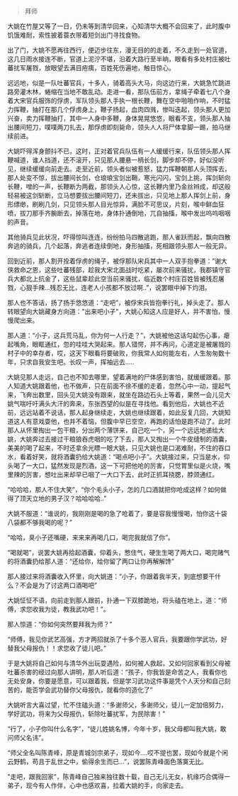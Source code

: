 > 拜师

大姚在竹屋又等了一日，仍未等到清华回来，心知清华大概不会回来了，此时腹中饥饿难耐，索性披着蓑衣带着短剑出门寻找食物。

出了门，大姚不愿再往西行，便迈步往东，漫无目的的走着，不久走到一处官道，这几日雨水接连不断，官道上泥泞不堪，沿着大路行至半晌，眼看有多处村庄被吐蕃扰军屠戮，放眼望去满目疮痍，百姓死伤遍地，触目惊心。

远远地，似是一队吐蕃官兵，十多人，骑着高头大马，向这边行来，大姚急忙跳进路旁灌木林，蜷缩在当地不敢乱动。走进一看，那队伍前方，拿绳子牵着七八个身着大宋官兵服饰的俘虏，军队领头那人手执一根长鞭，舞在空中啪啪作响，不时猛力挥鞭，抽打在那几个俘虏身上，鞭子扬起，血肉四溅，惨叫迭起，领头那人更加兴奋，卖力挥鞭抽打，其中一人身中多鞭，身体晃晃悠悠，眼看不支，领头那人抽出腰间短刀，噗噗两刀扎去，那俘虏即刻毙命，领头人人将尸体拿脚一踢，拍马继续前进。

大姚吓得浑身颤抖不已，这时，正对着官兵队伍有一人缓缓行来，队伍领头那人挥鞭喊道，谁人挡道，还不滚开，只见那人腰悬一柄长剑，脚步却不停，好似没听见，继续缓缓向前走去。走至近前，领头者似被惹怒，猛力挥鞭朝那人头顶挥去，那人处变不惊，拔出腰间长剑，仓琅琅宝剑出鞘，寒光闪闪，宝剑上挑，挥剑斩向长鞭，噌的一声，长鞭断为两截，那领头人心惊，这长鞭内里乃金丝辫成，却这般轻易被这剑斩断，立马想要拔出腰间短刀，还未拔出，只见地上那人挥剑上前，身形缥缈，刷刷几剑，只见领头那人目光惊异，满脸不可思议，片刻，喉中鲜血狂喷，拔刀那手齐腕断去，掉落在地，身体扑通倒地，兀自抽搐，喉中发出呜呜咽咽的声音。

其他骑兵见此状况，吓得惊叫连连，纷纷拍马四散逃跑，那人雀跃而起，飘向四散奔逃的骑兵，几个起落，奔逃者连续倒地，身形抽搐，死相跟领头那人一般无异。

回到近前，那人割开拴着俘虏的绳子，被俘那队宋兵其中一人双手抱拳道：”谢大侠救命之恩，这些吐蕃残部，趁我大宋北面战时吃紧，屡次前来骚扰，我郡镇守官兵大都北上抗金了，这些鼠辈趁此空当前来骚扰，临近数个村庄百姓皆被残忍屠戮，心狠手辣…残忍无比，连老人小孩都不放过啊..”，说罢眼中掉下灼泪。

那人也不答话，扬了扬手悠悠道：“走吧”，被俘宋兵皆抱拳行礼，掉头走了。那人转眼望向大姚藏身方向道："出来吧小子"，大姚心知这人应是好人，并不害怕，慢慢爬出来。

那人道：“小子，这兵荒马乱，你为何一人行走？”，大姚被他这话勾起伤心事，瘪起嘴角，眼眶通红，忽的哇哇大哭起来。那人错愕，并不再问，心道定是被屠戮的村子中的幸存者，哎，这天下眼看将要破败，你我常人如何能左右，人生匆匆数十年，只求自我安生吧。长叹一声，挥袖远去…..

大姚见那人走远，自己也不知去哪里，望着满地的尸体感到害怕，就缓缓跟着。那人知道大姚跟着他，也不做声，只在前面不徐不缓的走着，忽然心中一动，提起气来，飞奔出数里，回头见大姚没有跟来，就坐在路边石头上等着，果然一会儿见大姚气喘吁吁满头大汗的奔来，东张西望的似是在寻找他。看到他后，大姚也不近前，远远站着不说话，那人起身继续走，大姚也继续跟着，如此反复几回，大姚知道这人有意戏耍他，也并不着恼，但腹中早已空空，再跑的话怕是跑不动了。此时那人从怀里掏出一包干粮，分出两个薄饼来，自己吃一个，另一个远远地递给大姚，大姚奔过去接过干粮狼吞虎咽的吃了下去，那人又掏出一个牛皮缝制的酒囊，美美的喝了起来，不时还拿余光瞟一眼大姚，只见大姚也是口渴难耐，不住的吞口水，看着好笑，就将酒囊扔给大姚道：“喝点吧小子”。大姚接过来，只当是水，仰头喝了一大口，猛然发现是烈酒，这一下可把他呛的厉害，只觉胃里似是火烧，嘴里辣的厉害，想吐出来却早已咽了一大口下去，此时正抓耳挠腮，脖颈通红。

“哈哈哈，那人不住大笑”，“你个毛头小子，怎的几口酒就把你呛成这样？如何做得了顶天立地的男子汉？哈哈哈哈..”

大姚不服道：“谁说的，我刚刚是喝的急了呛着了，要是容我慢慢喝，怕你这十袋八袋都不够我喝的呢？”

“哈哈，臭小子还嘴硬，来来来再喝几口，喝完我就信了你”。

“喝就喝”，说罢大姚再拾起酒囊，仰着头，憋住气，硬生生喝了两大口，喝完赌气的将酒囊扔给那人道：“还给你，给你留了两口让你再解解馋”

那人接过来将酒囊收入怀里，向大姚道：“小子，你跟着我半天，到底想要干什么？不会是为了讨这两口酒喝吧”

大姚怔怔不语，向前走到那人跟前，扑通一下双膝跪地，将头磕在地上，道：“师傅，求您收我为徒，教我武功吧！”。

那人惊道：“你如何突然要拜我为师？”

“师傅，我见你武艺高强，方才两招就杀了十多个恶人官兵，我要跟你学武功，好替我父母报仇！！求您收了徒儿吧。”

于是大姚将自己如何与清华外出玩耍遇险，如何被人救起，又如何回家看到父母被吐蕃杀害的经过向那人讲明，那人听后道：“孩子，你我皆是命苦之人，我看你也无处安身，你要是愿意，可以跟着我，但是学习武功这件事是凭个人天分和自己刻苦的，能否学会武功替你父母报仇，就看你的造化了”

大姚听言大喜过望，忙不住磕头道：“多谢师父，多谢师父，徒儿一定加倍努力，学好武功，将来为父母报仇，斩除吐蕃扰军，为民除害！”

“行了，小子你叫什么名字”，“徒儿姓姚名博，今年十岁，我父母都叫我大姚，敢问师父名讳”。

“师父全名叫陈青峰，原是青城剑宗弟子，现如今….哎不提也罢，现如今就是个闲云野鹤，苟且于乱世之中，偷得余生而已…”，说罢陈青峰面色落寞无比。

"走吧，跟我回家"，陈青峰自己独来独往数十载，自己无儿无女，机缘巧合偶得一弟子，现今有人作伴，心中也感欢喜，拉着大姚的手，向家走去。



